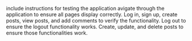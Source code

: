 include instructions for testing the application
avigate through the application to ensure all pages display correctly.
Log in, sign up, create posts, view posts, and add comments to verify the functionality.
Log out to ensure the logout functionality works.
Create, update, and delete posts to ensure those functionalities work.